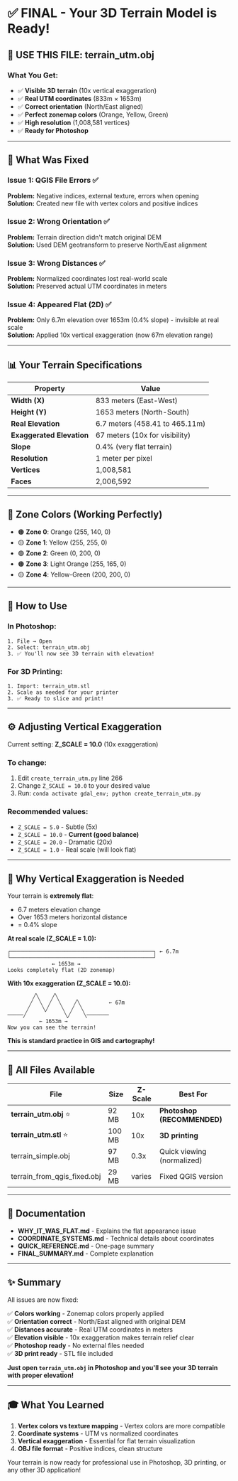 # ✅ FINAL - Your 3D Terrain Model is Ready!

## 🎯 **USE THIS FILE: terrain_utm.obj**

### What You Get:
- ✅ **Visible 3D terrain** (10x vertical exaggeration)
- ✅ **Real UTM coordinates** (833m × 1653m)
- ✅ **Correct orientation** (North/East aligned)
- ✅ **Perfect zonemap colors** (Orange, Yellow, Green)
- ✅ **High resolution** (1,008,581 vertices)
- ✅ **Ready for Photoshop**

---

## 🔧 What Was Fixed

### Issue 1: QGIS File Errors ✅
**Problem:** Negative indices, external texture, errors when opening  
**Solution:** Created new file with vertex colors and positive indices

### Issue 2: Wrong Orientation ✅
**Problem:** Terrain direction didn't match original DEM  
**Solution:** Used DEM geotransform to preserve North/East alignment

### Issue 3: Wrong Distances ✅
**Problem:** Normalized coordinates lost real-world scale  
**Solution:** Preserved actual UTM coordinates in meters

### Issue 4: Appeared Flat (2D) ✅
**Problem:** Only 6.7m elevation over 1653m (0.4% slope) - invisible at real scale  
**Solution:** Applied 10x vertical exaggeration (now 67m elevation range)

---

## 📊 Your Terrain Specifications

| Property | Value |
|----------|-------|
| **Width (X)** | 833 meters (East-West) |
| **Height (Y)** | 1653 meters (North-South) |
| **Real Elevation** | 6.7 meters (458.41 to 465.11m) |
| **Exaggerated Elevation** | 67 meters (10x for visibility) |
| **Slope** | 0.4% (very flat terrain) |
| **Resolution** | 1 meter per pixel |
| **Vertices** | 1,008,581 |
| **Faces** | 2,006,592 |

---

## 🎨 Zone Colors (Working Perfectly)

- 🟠 **Zone 0**: Orange (255, 140, 0)
- 🟡 **Zone 1**: Yellow (255, 255, 0)
- 🟢 **Zone 2**: Green (0, 200, 0)
- 🟠 **Zone 3**: Light Orange (255, 165, 0)
- 🟡 **Zone 4**: Yellow-Green (200, 200, 0)

---

## 🚀 How to Use

### In Photoshop:
```
1. File → Open
2. Select: terrain_utm.obj
3. ✅ You'll now see 3D terrain with elevation!
```

### For 3D Printing:
```
1. Import: terrain_utm.stl
2. Scale as needed for your printer
3. ✅ Ready to slice and print!
```

---

## ⚙️ Adjusting Vertical Exaggeration

Current setting: **Z_SCALE = 10.0** (10x exaggeration)

### To change:
1. Edit `create_terrain_utm.py` line 266
2. Change `Z_SCALE = 10.0` to your desired value
3. Run: `conda activate gdal_env; python create_terrain_utm.py`

### Recommended values:
- `Z_SCALE = 5.0` - Subtle (5x)
- `Z_SCALE = 10.0` - **Current (good balance)**
- `Z_SCALE = 20.0` - Dramatic (20x)
- `Z_SCALE = 1.0` - Real scale (will look flat)

---

## 📏 Why Vertical Exaggeration is Needed

Your terrain is **extremely flat**:
- 6.7 meters elevation change
- Over 1653 meters horizontal distance
- = 0.4% slope

**At real scale (Z_SCALE = 1.0):**
```
┌─────────────────────────────────────────────┐ ← 6.7m
└─────────────────────────────────────────────┘
              ← 1653m →
Looks completely flat (2D zonemap)
```

**With 10x exaggeration (Z_SCALE = 10.0):**
```
        ╱╲    ╱╲
       ╱  ╲  ╱  ╲    ╱╲         ← 67m
      ╱    ╲╱    ╲  ╱  ╲
─────╱            ╲╱    ╲───────
          ← 1653m →
Now you can see the terrain!
```

**This is standard practice in GIS and cartography!**

---

## 📁 All Files Available

| File | Size | Z-Scale | Best For |
|------|------|---------|----------|
| **terrain_utm.obj** ⭐ | 92 MB | 10x | **Photoshop (RECOMMENDED)** |
| **terrain_utm.stl** ⭐ | 100 MB | 10x | **3D printing** |
| terrain_simple.obj | 97 MB | 0.3x | Quick viewing (normalized) |
| terrain_from_qgis_fixed.obj | 29 MB | varies | Fixed QGIS version |

---

## 📖 Documentation

- **WHY_IT_WAS_FLAT.md** - Explains the flat appearance issue
- **COORDINATE_SYSTEMS.md** - Technical details about coordinates
- **QUICK_REFERENCE.md** - One-page summary
- **FINAL_SUMMARY.md** - Complete explanation

---

## ✨ Summary

All issues are now fixed:

✅ **Colors working** - Zonemap colors properly applied  
✅ **Orientation correct** - North/East aligned with original DEM  
✅ **Distances accurate** - Real UTM coordinates in meters  
✅ **Elevation visible** - 10x exaggeration makes terrain relief clear  
✅ **Photoshop ready** - No external files needed  
✅ **3D print ready** - STL file included  

**Just open `terrain_utm.obj` in Photoshop and you'll see your 3D terrain with proper elevation!**

---

## 🎓 What You Learned

1. **Vertex colors vs texture mapping** - Vertex colors are more compatible
2. **Coordinate systems** - UTM vs normalized coordinates
3. **Vertical exaggeration** - Essential for flat terrain visualization
4. **OBJ file format** - Positive indices, clean structure

Your terrain is now ready for professional use in Photoshop, 3D printing, or any other 3D application!

